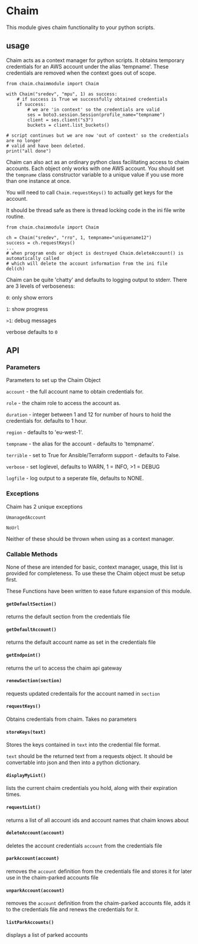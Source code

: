 # Chaim
This module gives chaim functionality to your python scripts.

## usage
Chaim acts as a context manager for python scripts.  It obtains temporary credentials
for an AWS account under the alias 'tempname'.  These credentials are removed when
the context goes out of scope.

```
from chaim.chaimmodule import Chaim

with Chaim("sredev", "mpu", 1) as success:
    # if success is True we successfully obtained credentials
    if success:
        # we are 'in context' so the credentials are valid
        ses = boto3.session.Session(profile_name="tempname")
        client = ses.client("s3")
        buckets = client.list_buckets()

# script continues but we are now 'out of context' so the credentials are no longer
# valid and have been deleted.
print("all done")
```

Chaim can also act as an ordinary python class facilitating access to chaim accounts.  Each object
only works with one AWS account.  You should set the `tempname` class constructor variable to a
unique value if you use more than one instance at once.

You will need to call `Chaim.requestKeys()` to actually get keys for the account.

It should be thread safe as there is thread locking code in the ini file write routine.

```
from chaim.chaimmodule import Chaim

ch = Chaim("sredev", "rro", 1, tempname="uniquename12")
success = ch.requestKeys()
...
# when program ends or object is destroyed Chaim.deleteAccount() is automatically called
# which will delete the account information from the ini file
del(ch)
```

Chaim can be quite 'chatty' and defaults to logging output to stderr.  There are 3
levels of verboseness:

  `0`: only show errors

  `1`: show progress

 `>1`: debug messages

verbose defaults to `0`

## API
### Parameters
Parameters to set up the Chaim Object

  `account` - the full account name to obtain credentials for.

  `role` - the chaim role to access the account as.

  `duration` - integer between 1 and 12 for number of hours to hold the credentials for.
             defaults to 1 hour.

  `region` - defaults to 'eu-west-1'.

  `tempname` - the alias for the account - defaults to 'tempname'.

  `terrible` - set to True for Ansible/Terraform support - defaults to False.

  `verbose` - set loglevel, defaults to WARN, 1 = INFO, >1 = DEBUG

  `logfile` - log output to a seperate file, defaults to NONE.

### Exceptions
Chaim has 2 unique exceptions

  `UmanagedAccount`

  `NoUrl`

Neither of these should be thrown when using as a context manager.

### Callable Methods
None of these are intended for basic, context manager, usage, this list is provided
for completeness.  To use these the Chaim object must be setup first.

These Functions have been written to ease future expansion of this module.

#### `getDefaultSection()`
returns the default section from the credentials file

#### `getDefaultAccount()`
returns the default account name as set in the credentials file

#### `getEndpoint()`
returns the url to access the chaim api gateway

#### `renewSection(section)`
requests updated credentails for the account named in `section`

#### `requestKeys()`
Obtains credentials from chaim.  Takes no parameters

#### `storeKeys(text)`
Stores the keys contained in `text` into the credential file format.

`text` should be the returned text from a requests object. It should be convertable
into json and then into a python dictionary.

#### `displayMyList()`
lists the current chaim credentials you hold, along with their expiration times.

#### `requestList()`
returns a list of all account ids and account names that chaim knows about

#### `deleteAccount(account)`
deletes the account credentials `account` from the credentials file

#### `parkAccount(account)`
removes the `account` definition from the credentials file and stores it for later use
in the chaim-parked accounts file

#### `unparkAccount(account)`
removes the `account` definition from the chaim-parked accounts file, adds it to the
credentials file and renews the credentials for it.

#### `listParkAccounts()`
displays a list of parked accounts
